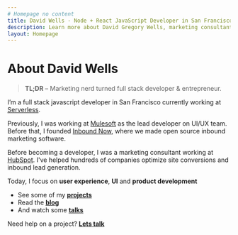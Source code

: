 ```yaml
---
# Homepage no content
title: David Wells - Node + React JavaScript Developer in San Francisco
description: Learn more about David Gregory Wells, marketing consultant and full stack developer
layout: Homepage
---
```


# About David Wells

> **TL;DR** – Marketing nerd turned full stack developer & entrepreneur.

I’m a full stack javascript developer in San Francisco currently working at [Serverless](http://serverless.com).

Previously, I was working at [Mulesoft](http://www.mulesoft.com) as the lead developer on UI/UX team. Before that, I founded [Inbound Now](http://www.inboundnow.com), where we made open source inbound marketing software.

Before becoming a developer, I was a marketing consultant working at [HubSpot](http://www.hubspot.com). I've helped hundreds of companies optimize site conversions and inbound lead generation.

Today, I focus on **user experience**, **UI** and **product development**

* See some of my [**projects**](/work)
* Read the **[blog](/blog)**
* And watch some [**talks**](/talks)

Need help on a project? **[Lets talk](/contact)**
